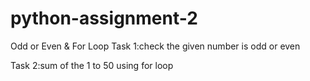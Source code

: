 # python-assignment-2
Odd or Even & For Loop
Task 1:check the given number is odd or even 

Task 2:sum of the 1 to 50 using for loop  
